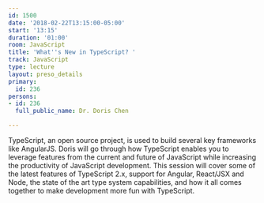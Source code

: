 ```yaml
---
id: 1500
date: '2018-02-22T13:15:00-05:00'
start: '13:15'
duration: '01:00'
room: JavaScript
title: 'What''s New in TypeScript? '
track: JavaScript
type: lecture
layout: preso_details
primary:
  id: 236
persons:
- id: 236
  full_public_name: Dr. Doris Chen

---
```

TypeScript, an open source project, is used to build several key frameworks like AngularJS. Doris will go through how TypeScript enables you to leverage features from the current and future of JavaScript while increasing the productivity of JavaScript development. This session will cover some of the latest features of TypeScript 2.x, support for Angular, React/JSX and Node, the state of the art type system capabilities, and how it all comes together to make development more fun with TypeScript.